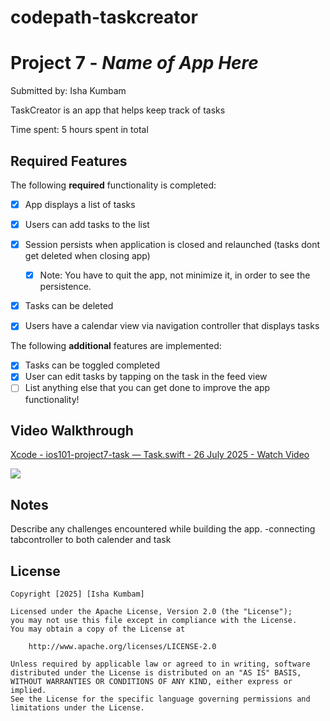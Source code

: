 # codepath-taskcreator
# Project 7 - *Name of App Here*

Submitted by: Isha Kumbam

TaskCreator is an app that helps keep track of tasks

Time spent: 5 hours spent in total

## Required Features

The following **required** functionality is completed:

- [x] App displays a list of tasks
- [x] Users can add tasks to the list
- [x] Session persists when application is closed and relaunched (tasks dont get deleted when closing app) 
  - [x] Note: You have to quit the app, not minimize it, in order to see the persistence.
- [x] Tasks can be deleted
- [x] Users have a calendar view via navigation controller that displays tasks	


The following **additional** features are implemented:

- [x] Tasks can be toggled completed
- [x] User can edit tasks by tapping on the task in the feed view
- [ ] List anything else that you can get done to improve the app functionality!

## Video Walkthrough

<div>
    <a href="https://www.loom.com/share/c936f26ae37b460f80630f0afce892d8">
      <p>Xcode - ios101-project7-task — Task.swift - 26 July 2025 - Watch Video</p>
    </a>
    <a href="https://www.loom.com/share/c936f26ae37b460f80630f0afce892d8">
      <img style="max-width:300px;" src="https://cdn.loom.com/sessions/thumbnails/c936f26ae37b460f80630f0afce892d8-87bab07dec777810-full-play.gif">
    </a>
  </div>
  

## Notes

Describe any challenges encountered while building the app.
-connecting tabcontroller to both calender and task

## License

    Copyright [2025] [Isha Kumbam]

    Licensed under the Apache License, Version 2.0 (the "License");
    you may not use this file except in compliance with the License.
    You may obtain a copy of the License at

        http://www.apache.org/licenses/LICENSE-2.0

    Unless required by applicable law or agreed to in writing, software
    distributed under the License is distributed on an "AS IS" BASIS,
    WITHOUT WARRANTIES OR CONDITIONS OF ANY KIND, either express or implied.
    See the License for the specific language governing permissions and
    limitations under the License.

